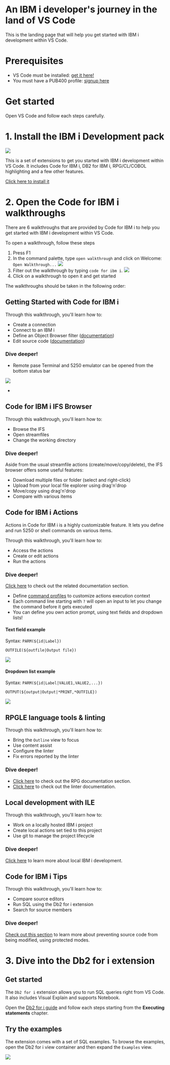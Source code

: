 # An IBM i developer's journey in the land of VS Code
This is the landing page that will help you get started with IBM i development within VS Code.

# Prerequisites
- VS Code must be installed: [get it here!](https://code.visualstudio.com/download)
- You must have a PUB400 profile: [signup here](https://pub400.com/cgi/signup.nd/start)

# Get started
Open VS Code and follow each steps carefully.

# 1. Install the IBM i Development pack
![](assets/ibmidevpack.png)

This is a set of extensions to get you started with IBM i development within VS Code. It includes Code for IBM i, DB2 for IBM i, RPG/CL/COBOL highlighting and a few other features.

[Click here to install it](vscode:extension/HalcyonTechLtd.ibm-i-development-pack)

# 2. Open the Code for IBM i walkthroughs
There are 6 walkthroughs that are provided by Code for IBM i to help you get started with IBM i development within VS Code.

To open a walkthrough, follow these steps
1. Press F1
2. In the command palette, type `open walkthrough` and click on Welcome: `Open Walkthrough...`
![](assets/openwalkthrough.png)
3. Filter out the walkthrough by typing `code for ibm i`.
![](assets/filterwalkthroughs.png)
4. Click on a walkthrough to open it and get started

The walkthroughs should be taken in the following order:
## Getting Started with Code for IBM i
Through this walkthrough, you'll learn how to:
- Create a connection
- Connect to an IBM i
- Define an Object Browser filter ([documentation](https://codefori.github.io/docs/browsers/object-browser/))
- Edit source code ([documentation](https://codefori.github.io/docs/developing/editing-compiling/))

### Dive deeper!
- Remote pase Terminal and 5250 emulator can be opened from the bottom status bar

![](assets/terminals.png)

- 

## Code for IBM i IFS Browser
Through this walkthrough, you'll learn how to:
- Browse the IFS
- Open streamfiles
- Change the working directory

### Dive deeper!
Aside from the usual streamfile actions (create/move/copy/delete), the IFS browser offers some useful features:
- Download multiple files or folder (select and right-click)
- Upload from your local file explorer using drag'n'drop
- Move/copy using drag'n'drop
- Compare with various items

## Code for IBM i Actions
Actions in Code for IBM i is a highly customizable feature. It lets you define and run 5250 or shell commands on various items.

Through this walkthrough, you'll learn how to:
- Access the actions
- Create or edit actions
- Run the actions

### Dive deeper!
[Click here](https://codefori.github.io/docs/developing/actions/) to check out the related documentation section.

- Define [command profiles](https://codefori.github.io/docs/settings/profiles) to customize actions execution context
- Each command line starting with `?` will open an input to let you change the command before it gets executed
- You can define you own action prompt, using text fields and dropdown lists!

#### Text field example
Syntax: `PARM(${id|Label})`
```
OUTFILE(${outfile|Output file})
```
![](assets/textfield.png)

#### Dropdown list example
Syntax: `PARM(${id|Label|VALUE1,VALUE2,...})`
```
OUTPUT(${output|Output|*PRINT,*OUTFILE})
```
![](assets/dropdown.png)

## RPGLE language tools & linting
Through this walkthrough, you'll learn how to:
- Bring the `Outline` view to focus
- Use content assist
- Configure the linter
- Fix errors reported by the linter

### Dive deeper!
- [Click here](https://codefori.github.io/docs/extensions/rpgle/) to check out the RPG documentation section.
- [Click here](https://codefori.github.io/docs/extensions/rpgle/linter/) to check out the linter documentation.

## Local development with ILE
Through this walkthrough, you'll learn how to:
- Work on a locally hosted IBM i project
- Create local actions set tied to this project
- Use git to manage the project lifecycle

### Dive deeper!
[Click here](https://codefori.github.io/docs/developing/local/getting-started/) to learn more about local IBM i development.

## Code for IBM i Tips
Through this walkthrough, you'll learn how to:
- Compare source editors
- Run SQL using the Db2 for i extension
- Search for source members

### Dive deeper!
[Check out this section](https://codefori.github.io/docs/tips/protect/) to learn more about preventing source code from being modified, using protected modes.

# 3. Dive into the Db2 for i extension
## Get started
The `Db2 for i` extension allows you to run SQL queries right from VS Code. It also includes Visual Explain and supports Notebook.

Open the [Db2 for i guide](https://codefori.github.io/docs/extensions/db2i/#executing-statements) and follow each steps starting from the **Executing statements** chapter.

## Try the examples
The extension comes with a set of SQL examples. To browse the examples, open the Db2 for i view container and then expand the `Examples` view.

![](assets/db2examples.png)